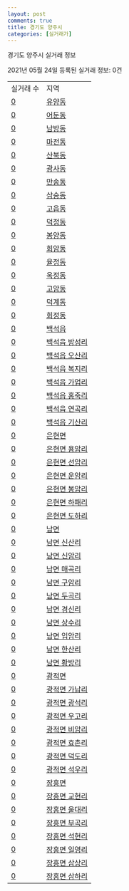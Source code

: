 ```yaml
---
layout: post
comments: true
title: 경기도 양주시
categories: [실거래가]
---
```


경기도 양주시 실거래 정보

2021년 05월 24일 등록된 실거래 정보: 0건


<table>
  <tr>
    <td>실거래 수</td>
    <td>지역</td>
  </tr>

  
  <tr>
    <td><a href="4163010100.html">0</a></td>
    <td><a href="4163010100.html">유양동</a></td>
  </tr>
    

  <tr>
    <td><a href="4163010200.html">0</a></td>
    <td><a href="4163010200.html">어둔동</a></td>
  </tr>
    

  <tr>
    <td><a href="4163010300.html">0</a></td>
    <td><a href="4163010300.html">남방동</a></td>
  </tr>
    

  <tr>
    <td><a href="4163010400.html">0</a></td>
    <td><a href="4163010400.html">마전동</a></td>
  </tr>
    

  <tr>
    <td><a href="4163010500.html">0</a></td>
    <td><a href="4163010500.html">산북동</a></td>
  </tr>
    

  <tr>
    <td><a href="4163010600.html">0</a></td>
    <td><a href="4163010600.html">광사동</a></td>
  </tr>
    

  <tr>
    <td><a href="4163010700.html">0</a></td>
    <td><a href="4163010700.html">만송동</a></td>
  </tr>
    

  <tr>
    <td><a href="4163010800.html">0</a></td>
    <td><a href="4163010800.html">삼숭동</a></td>
  </tr>
    

  <tr>
    <td><a href="4163010900.html">0</a></td>
    <td><a href="4163010900.html">고읍동</a></td>
  </tr>
    

  <tr>
    <td><a href="4163011000.html">0</a></td>
    <td><a href="4163011000.html">덕정동</a></td>
  </tr>
    

  <tr>
    <td><a href="4163011100.html">0</a></td>
    <td><a href="4163011100.html">봉양동</a></td>
  </tr>
    

  <tr>
    <td><a href="4163011200.html">0</a></td>
    <td><a href="4163011200.html">회암동</a></td>
  </tr>
    

  <tr>
    <td><a href="4163011300.html">0</a></td>
    <td><a href="4163011300.html">율정동</a></td>
  </tr>
    

  <tr>
    <td><a href="4163011400.html">0</a></td>
    <td><a href="4163011400.html">옥정동</a></td>
  </tr>
    

  <tr>
    <td><a href="4163011500.html">0</a></td>
    <td><a href="4163011500.html">고암동</a></td>
  </tr>
    

  <tr>
    <td><a href="4163011600.html">0</a></td>
    <td><a href="4163011600.html">덕계동</a></td>
  </tr>
    

  <tr>
    <td><a href="4163011700.html">0</a></td>
    <td><a href="4163011700.html">회정동</a></td>
  </tr>
    

  <tr>
    <td><a href="4163025000.html">0</a></td>
    <td><a href="4163025000.html">백석읍</a></td>
  </tr>
    

  <tr>
    <td><a href="4163025021.html">0</a></td>
    <td><a href="4163025021.html">백석읍 방성리</a></td>
  </tr>
    

  <tr>
    <td><a href="4163025022.html">0</a></td>
    <td><a href="4163025022.html">백석읍 오산리</a></td>
  </tr>
    

  <tr>
    <td><a href="4163025023.html">0</a></td>
    <td><a href="4163025023.html">백석읍 복지리</a></td>
  </tr>
    

  <tr>
    <td><a href="4163025024.html">0</a></td>
    <td><a href="4163025024.html">백석읍 가업리</a></td>
  </tr>
    

  <tr>
    <td><a href="4163025025.html">0</a></td>
    <td><a href="4163025025.html">백석읍 홍죽리</a></td>
  </tr>
    

  <tr>
    <td><a href="4163025026.html">0</a></td>
    <td><a href="4163025026.html">백석읍 연곡리</a></td>
  </tr>
    

  <tr>
    <td><a href="4163025027.html">0</a></td>
    <td><a href="4163025027.html">백석읍 기산리</a></td>
  </tr>
    

  <tr>
    <td><a href="4163031000.html">0</a></td>
    <td><a href="4163031000.html">은현면</a></td>
  </tr>
    

  <tr>
    <td><a href="4163031021.html">0</a></td>
    <td><a href="4163031021.html">은현면 용암리</a></td>
  </tr>
    

  <tr>
    <td><a href="4163031022.html">0</a></td>
    <td><a href="4163031022.html">은현면 선암리</a></td>
  </tr>
    

  <tr>
    <td><a href="4163031023.html">0</a></td>
    <td><a href="4163031023.html">은현면 운암리</a></td>
  </tr>
    

  <tr>
    <td><a href="4163031024.html">0</a></td>
    <td><a href="4163031024.html">은현면 봉암리</a></td>
  </tr>
    

  <tr>
    <td><a href="4163031025.html">0</a></td>
    <td><a href="4163031025.html">은현면 하패리</a></td>
  </tr>
    

  <tr>
    <td><a href="4163031026.html">0</a></td>
    <td><a href="4163031026.html">은현면 도하리</a></td>
  </tr>
    

  <tr>
    <td><a href="4163032000.html">0</a></td>
    <td><a href="4163032000.html">남면</a></td>
  </tr>
    

  <tr>
    <td><a href="4163032021.html">0</a></td>
    <td><a href="4163032021.html">남면 신산리</a></td>
  </tr>
    

  <tr>
    <td><a href="4163032022.html">0</a></td>
    <td><a href="4163032022.html">남면 신암리</a></td>
  </tr>
    

  <tr>
    <td><a href="4163032023.html">0</a></td>
    <td><a href="4163032023.html">남면 매곡리</a></td>
  </tr>
    

  <tr>
    <td><a href="4163032024.html">0</a></td>
    <td><a href="4163032024.html">남면 구암리</a></td>
  </tr>
    

  <tr>
    <td><a href="4163032025.html">0</a></td>
    <td><a href="4163032025.html">남면 두곡리</a></td>
  </tr>
    

  <tr>
    <td><a href="4163032026.html">0</a></td>
    <td><a href="4163032026.html">남면 경신리</a></td>
  </tr>
    

  <tr>
    <td><a href="4163032027.html">0</a></td>
    <td><a href="4163032027.html">남면 상수리</a></td>
  </tr>
    

  <tr>
    <td><a href="4163032028.html">0</a></td>
    <td><a href="4163032028.html">남면 입암리</a></td>
  </tr>
    

  <tr>
    <td><a href="4163032029.html">0</a></td>
    <td><a href="4163032029.html">남면 한산리</a></td>
  </tr>
    

  <tr>
    <td><a href="4163032030.html">0</a></td>
    <td><a href="4163032030.html">남면 황방리</a></td>
  </tr>
    

  <tr>
    <td><a href="4163033000.html">0</a></td>
    <td><a href="4163033000.html">광적면</a></td>
  </tr>
    

  <tr>
    <td><a href="4163033021.html">0</a></td>
    <td><a href="4163033021.html">광적면 가납리</a></td>
  </tr>
    

  <tr>
    <td><a href="4163033022.html">0</a></td>
    <td><a href="4163033022.html">광적면 광석리</a></td>
  </tr>
    

  <tr>
    <td><a href="4163033023.html">0</a></td>
    <td><a href="4163033023.html">광적면 우고리</a></td>
  </tr>
    

  <tr>
    <td><a href="4163033024.html">0</a></td>
    <td><a href="4163033024.html">광적면 비암리</a></td>
  </tr>
    

  <tr>
    <td><a href="4163033025.html">0</a></td>
    <td><a href="4163033025.html">광적면 효촌리</a></td>
  </tr>
    

  <tr>
    <td><a href="4163033026.html">0</a></td>
    <td><a href="4163033026.html">광적면 덕도리</a></td>
  </tr>
    

  <tr>
    <td><a href="4163033027.html">0</a></td>
    <td><a href="4163033027.html">광적면 석우리</a></td>
  </tr>
    

  <tr>
    <td><a href="4163034000.html">0</a></td>
    <td><a href="4163034000.html">장흥면</a></td>
  </tr>
    

  <tr>
    <td><a href="4163034021.html">0</a></td>
    <td><a href="4163034021.html">장흥면 교현리</a></td>
  </tr>
    

  <tr>
    <td><a href="4163034022.html">0</a></td>
    <td><a href="4163034022.html">장흥면 울대리</a></td>
  </tr>
    

  <tr>
    <td><a href="4163034023.html">0</a></td>
    <td><a href="4163034023.html">장흥면 부곡리</a></td>
  </tr>
    

  <tr>
    <td><a href="4163034024.html">0</a></td>
    <td><a href="4163034024.html">장흥면 석현리</a></td>
  </tr>
    

  <tr>
    <td><a href="4163034025.html">0</a></td>
    <td><a href="4163034025.html">장흥면 일영리</a></td>
  </tr>
    

  <tr>
    <td><a href="4163034026.html">0</a></td>
    <td><a href="4163034026.html">장흥면 삼상리</a></td>
  </tr>
    

  <tr>
    <td><a href="4163034027.html">0</a></td>
    <td><a href="4163034027.html">장흥면 삼하리</a></td>
  </tr>
    


</table>
    